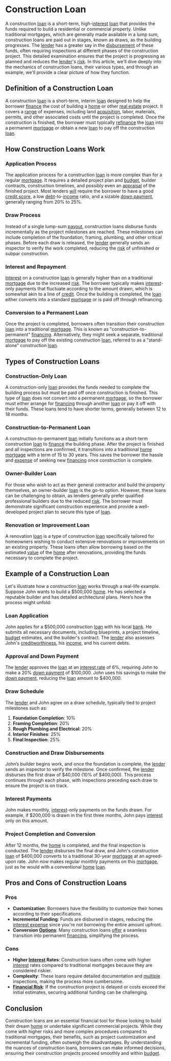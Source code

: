 # Construction Loan

A construction [loan](../l/loan.md) is a short-term, high-[interest](../i/interest.md) [loan](../l/loan.md) that provides the funds required to build a residential or commercial property. Unlike traditional mortgages, which are generally made available in a lump sum, construction loans are paid out in stages, known as draws, as the building progresses. The [lender](../l/lender.md) has a greater say in the [disbursement](../d/disbursement.md) of these funds, often requiring inspections at different phases of the construction project. This detailed examination ensures that the project is progressing as planned and reduces the [lender](../l/lender.md)'s [risk](../r/risk.md). In this article, we'll dive deeply into the mechanics of construction loans, their various types, and through an example, we'll provide a clear picture of how they function.

## Definition of a Construction Loan

A construction [loan](../l/loan.md) is a short-term, interim [loan](../l/loan.md) designed to help the borrower [finance](../f/finance.md) the cost of building a [home](../h/home.md) or other [real estate](../r/real_estate.md) project. It covers a [range](../r/range.md) of expenses, including land [acquisition](../a/acquisition.md), labor, materials, permits, and other associated costs until the project is completed. Once the construction is finished, the borrower must typically [refinance](../r/refinance.md) the [loan](../l/loan.md) into a permanent [mortgage](../m/mortgage.md) or obtain a new [loan](../l/loan.md) to pay off the construction [loan](../l/loan.md).

## How Construction Loans Work

### Application Process

The application process for a construction [loan](../l/loan.md) is more complex than for a regular [mortgage](../m/mortgage.md). It requires a detailed project plan and [budget](../b/budget.md), builder contracts, construction timelines, and possibly even an [appraisal](../a/appraisal.md) of the finished project. Most lenders [will](../w/will.md) require the borrower to have a good [credit score](../c/credit_score.md), a low [debt](../d/debt.md)-to-[income](../i/income.md) ratio, and a sizable [down payment](../d/down_payment.md), generally ranging from 20% to 25%.

### Draw Process

Instead of a single lump-sum [payout](../p/payout.md), construction loans disburse funds incrementally as the project milestones are reached. These milestones can include completion of the foundation, framing, plumbing, and other critical phases. Before each draw is released, the [lender](../l/lender.md) generally sends an inspector to verify the work completed, reducing the [risk](../r/risk.md) of unfinished or subpar construction.

### Interest and Repayment

[Interest](../i/interest.md) on a construction [loan](../l/loan.md) is generally higher than on a traditional [mortgage](../m/mortgage.md) due to the increased [risk](../r/risk.md). The borrower typically makes [interest](../i/interest.md)-only payments that fluctuate according to the amount drawn, which is somewhat akin to a line of [credit](../c/credit.md). Once the building is completed, the [loan](../l/loan.md) either converts into a standard [mortgage](../m/mortgage.md) or is paid off through refinancing.

### Conversion to a Permanent Loan

Once the project is completed, borrowers often transition their construction [loan](../l/loan.md) into a traditional [mortgage](../m/mortgage.md). This is known as "construction-to-permanent" [financing](../f/financing.md). Alternatively, they might seek a separate, traditional [mortgage](../m/mortgage.md) to pay off the existing construction [loan](../l/loan.md), referred to as a "stand-alone" construction [loan](../l/loan.md).

## Types of Construction Loans

### Construction-Only Loan

A construction-only [loan](../l/loan.md) provides the funds needed to complete the building process but must be paid off once construction is finished. This type of [loan](../l/loan.md) does not convert into a permanent [mortgage](../m/mortgage.md), so the borrower must either arrange for [financing](../f/financing.md) through another [loan](../l/loan.md) or pay it off with their funds. These loans tend to have shorter terms, generally between 12 to 18 months.

### Construction-to-Permanent Loan

A construction-to-permanent [loan](../l/loan.md) initially functions as a short-term construction [loan](../l/loan.md) to [finance](../f/finance.md) the building phase. After the project is finished and all inspections are confirmed, it transitions into a traditional [home mortgage](../h/home_mortgage.md) with a term of 15 to 30 years. This saves the borrower the hassle and [expense](../e/expense.md) of seeking new [financing](../f/financing.md) once construction is complete.

### Owner-Builder Loan

For those who wish to act as their general contractor and build the property themselves, an owner-builder [loan](../l/loan.md) is the go-to option. However, these loans can be challenging to obtain, as lenders generally prefer qualified professional builders due to the reduced [risk](../r/risk.md). The borrower must demonstrate significant construction experience and provide a well-developed project plan to secure this type of [loan](../l/loan.md).

### Renovation or Improvement Loan

A renovation [loan](../l/loan.md) is a type of construction [loan](../l/loan.md) specifically tailored for homeowners wishing to conduct extensive renovations or improvements on an existing property. These loans often allow borrowing based on the estimated [value](../v/value.md) of the [home](../h/home.md) after renovations, providing the funds necessary to complete the project.

## Example of a Construction Loan

Let's illustrate how a construction [loan](../l/loan.md) works through a real-life example. Suppose John wants to build a $500,000 [home](../h/home.md). He has selected a reputable builder and has detailed architectural plans. Here’s how the process might unfold:

### Loan Application

John applies for a $500,000 construction [loan](../l/loan.md) with his local [bank](../b/bank.md). He submits all necessary documents, including blueprints, a project timeline, [budget](../b/budget.md) estimates, and the builder's contract. The [lender](../l/lender.md) also assesses John's [creditworthiness](../c/creditworthiness.md), his [income](../i/income.md), and his current debts.

### Approval and Down Payment

The [lender](../l/lender.md) approves the [loan](../l/loan.md) at an [interest rate](../i/interest_rate.md) of 6%, requiring John to make a 20% [down payment](../d/down_payment.md) of $100,000. John uses his savings to make the [down payment](../d/down_payment.md), reducing the [loan](../l/loan.md) amount to $400,000.

### Draw Schedule

The [lender](../l/lender.md) and John agree on a draw schedule, typically tied to project milestones such as:

1. **Foundation Completion**: 10%
2. **Framing Completion**: 20%
3. **Rough Plumbing and Electrical**: 20%
4. **Interior Finishes**: 25%
5. **Final Inspection**: 25%

### Construction and Draw Disbursements

John’s builder begins work, and once the foundation is complete, the [lender](../l/lender.md) sends an inspector to verify the milestone. Once confirmed, the [lender](../l/lender.md) disburses the first draw of $40,000 (10% of $400,000). This process continues through each phase, with inspections preceding each draw to ensure the project is on track.

### Interest Payments

John makes monthly, [interest](../i/interest.md)-only payments on the funds drawn. For example, if $200,000 is drawn in the first three months, John pays [interest](../i/interest.md) only on this amount.

### Project Completion and Conversion

After 12 months, the [home](../h/home.md) is completed, and the final inspection is conducted. The [lender](../l/lender.md) disburses the final draw, and John's construction [loan](../l/loan.md) of $400,000 converts to a traditional 30-year [mortgage](../m/mortgage.md) at an agreed-upon rate. John now makes regular monthly payments on this [mortgage](../m/mortgage.md), just as he would with a conventional [home](../h/home.md) [loan](../l/loan.md).

## Pros and Cons of Construction Loans

### Pros

- **Customization**: Borrowers have the flexibility to customize their homes according to their specifications.
- **Incremental Funding**: Funds are disbursed in stages, reducing the [interest expense](../i/interest_expense.md) since you're not borrowing the entire amount upfront.
- **Conversion [Options](../o/options.md)**: Many construction loans [offer](../o/offer.md) a seamless transition into permanent [financing](../f/financing.md), simplifying the process.

### Cons

- **Higher [Interest](../i/interest.md) Rates**: Construction loans often come with higher [interest](../i/interest.md) rates compared to traditional mortgages because they are considered riskier.
- **Complexity**: These loans require detailed documentation and [multiple](../m/multiple.md) inspections, making the process more cumbersome.
- **[Financial Risk](../f/financial_risk.md)**: If the construction project is delayed or costs exceed the initial estimates, securing additional funding can be challenging.

## Conclusion

Construction loans are an essential financial tool for those looking to build their dream [home](../h/home.md) or undertake significant commercial projects. While they come with higher risks and more complex procedures compared to traditional mortgages, their benefits, such as project customization and incremental funding, often outweigh the disadvantages. By understanding the nuances of construction loans, borrowers can make informed decisions, ensuring their construction projects proceed smoothly and within [budget](../b/budget.md).
